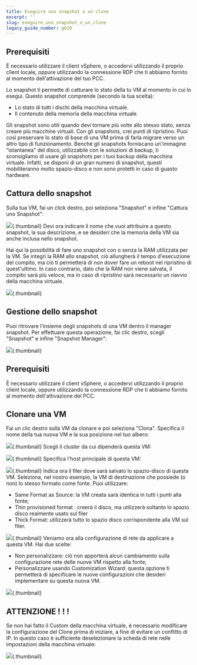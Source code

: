 ```yaml
---
title: Eseguire uno snapshot o un clone
excerpt: ''
slug: eseguire_uno_snapshot_o_un_clone
legacy_guide_number: g620
---
```



## Prerequisiti
È necessario utilizzare il client vSphere, o accedervi utilizzando il proprio client locale, oppure utilizzando la connessione RDP che ti abbiamo fornito al momento dell'attivazione del tuo PCC.

Lo snapshot ti permette di catturare lo stato della tu VM al momento in cui lo esegui. Questo snapshot comprende (secondo la tua scelta):

- Lo stato di tutti i dischi della macchina virtuale.
- Il contenuto della memoria della macchina virtuale.


Gli snapshot sono utili quando devi tornare più volte allo stesso stato, senza creare più macchine virtuali.
Con gli snapshots, crei punti di ripristino. Puoi così preservare lo stato di base di una VM prima di farla migrare verso un altro tipo di funzionamento. Benché gli snapshots forniscano un'immagine “istantanea" del disco, utilizzabile con le soluzioni di backup, ti sconsigliamo di usare gli snapshots per i tuoi backup della macchina virtuale. Infatti, se disponi di un gran numero di snapshot, questi mobiliteranno molto spazio-disco e non sono protetti in caso di guasto hardware.


## Cattura dello snapshot
Sulla tua VM, fai un click destro, poi seleziona "Snapshot" e infine "Cattura uno Snapshot":

![](images/img_133.jpg){.thumbnail}
Devi ora indicare il nome che vuoi attribuire a questo snapshot, la sua descrizione, e se desideri che la memoria della VM sia anche inclusa nello snapshot.

Hai qui la possibilità di fare uno snapshot con o senza la RAM utilizzata per la VM.
Se integri la RAM allo snapshot, ciò allungherà il tempo d'esecuzione del compito, ma ciò ti permetterà di non dover fare un reboot nel ripristino di quest'ultimo. In caso contrario, dato che la RAM non viene salvata, il compito sarà più veloce, ma in caso di ripristino sarà necessario un riavvio della macchina virtuale.

![](images/img_134.jpg){.thumbnail}


## Gestione dello snapshot
Puoi ritrovare l'insieme degli snapshots di una VM dentro il manager snapshot. Per effettuare questa operazione, fai clic destro, scegli "Snapshot" e infine "Snapshot Manager":

![](images/img_135.jpg){.thumbnail}


## Prerequisiti
È necessario utilizzare il client vSphere, o accedervi utilizzando il proprio client locale, oppure utilizzando la connessione RDP che ti abbiamo fornito al momento dell'attivazione del PCC.


## Clonare una VM
Fai un clic destro sulla VM da clonare e poi seleziona "Clona".
Specifica il nome della tua nuova VM e la sua posizione nel tuo albero:

![](images/img_136.jpg){.thumbnail}
Scegli il cluster da cui dipenderà questa VM:

![](images/img_137.jpg){.thumbnail}
Specifica l'host principale di questa VM:

![](images/img_138.jpg){.thumbnail}
Indica ora il filer dove sarà salvato lo spazio-disco di questa VM. Seleziona, nel nostro esempio, la VM di destinazione che possiede (o non) lo stesso formato come fonte. Puoi utilizzare:


- Same Format as Source: la VM creata sarà identica in tutti i punti alla fonte;
- Thin provisioned format : creerà il disco, ma utilizzerà soltanto lo spazio disco realmente usato sul filer
- Thick Format: utilizzerà tutto lo spazio disco corrispondente alla VM sul filer.



![](images/img_139.jpg){.thumbnail}
Veniamo ora alla configurazione di rete da applicare a questa VM. Hai due scelte:

- Non personalizzare: ciò non apporterà alcun cambiamento sulla configurazione rete delle nuove VM rispetto alla fonte;
- Personalizzare usando Customization Wizard: questa opzione ti permetterà di specificare le nuove configurazioni che desideri implementare su questa nuova VM.



![](images/img_140.jpg){.thumbnail}

## ATTENZIONE ! ! !
Se non hai fatto il Custom della macchina virtuale, è necessario modificare la configurazione del Clone prima di iniziare, a fine di evitare un conflitto di IP.
In questo caso è sufficiente deselezionare la scheda di rete nelle impostazioni della macchina virtuale:

![](images/img_141.jpg){.thumbnail}

